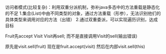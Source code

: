 访问者模式(比较复杂)：利用双重分派机制，弥补java多态中的方法重载是静态化的不足
1.集合(List<Fruit>)中由不同类型的对象，通过方法重载（形参），无法识别他们的具体类型来调用对应的方法（出错）
2.通过双重委派，可以实现遍历识别，达成目标


Fruit先accept Visit
Visit再sell;
而不是直接调用Visit的sell(输出错误)

原先是visit.sell(fruit) 
现在是fruit.accept(visit) 然后在内部visit.sell(this)
